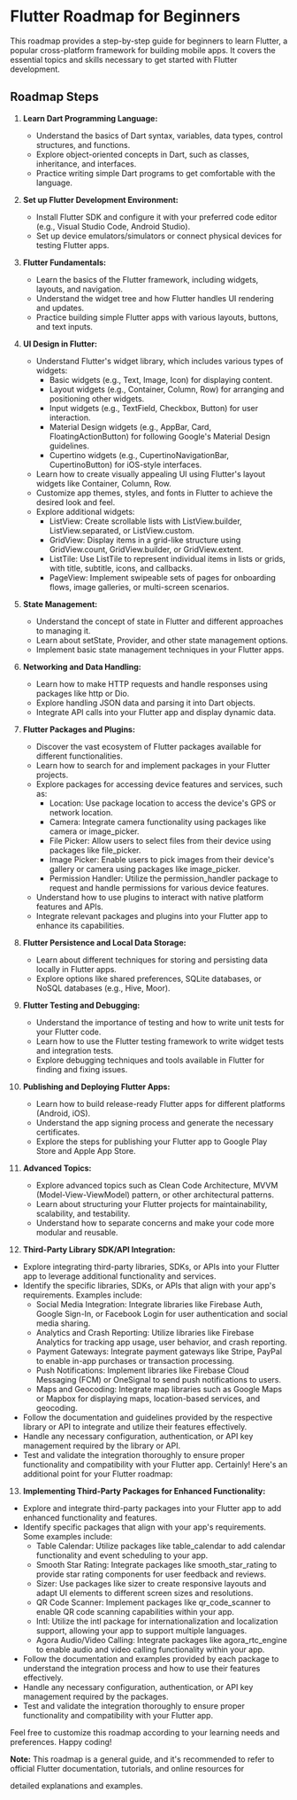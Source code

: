 # Flutter Roadmap for Beginners

This roadmap provides a step-by-step guide for beginners to learn Flutter, a popular cross-platform framework for building mobile apps. It covers the essential topics and skills necessary to get started with Flutter development.

## Roadmap Steps

1. **Learn Dart Programming Language:**
   - Understand the basics of Dart syntax, variables, data types, control structures, and functions.
   - Explore object-oriented concepts in Dart, such as classes, inheritance, and interfaces.
   - Practice writing simple Dart programs to get comfortable with the language.

2. **Set up Flutter Development Environment:**
   - Install Flutter SDK and configure it with your preferred code editor (e.g., Visual Studio Code, Android Studio).
   - Set up device emulators/simulators or connect physical devices for testing Flutter apps.

3. **Flutter Fundamentals:**
   - Learn the basics of the Flutter framework, including widgets, layouts, and navigation.
   - Understand the widget tree and how Flutter handles UI rendering and updates.
   - Practice building simple Flutter apps with various layouts, buttons, and text inputs.

4. **UI Design in Flutter:**
   - Understand Flutter's widget library, which includes various types of widgets:
     - Basic widgets (e.g., Text, Image, Icon) for displaying content.
     - Layout widgets (e.g., Container, Column, Row) for arranging and positioning other widgets.
     - Input widgets (e.g., TextField, Checkbox, Button) for user interaction.
     - Material Design widgets (e.g., AppBar, Card, FloatingActionButton) for following Google's Material Design guidelines.
     - Cupertino widgets (e.g., CupertinoNavigationBar, CupertinoButton) for iOS-style interfaces.
   - Learn how to create visually appealing UI using Flutter's layout widgets like Container, Column, Row.
   - Customize app themes, styles, and fonts in Flutter to achieve the desired look and feel.
   - Explore additional widgets:
     - ListView: Create scrollable lists with ListView.builder, ListView.separated, or ListView.custom.
     - GridView: Display items in a grid-like structure using GridView.count, GridView.builder, or GridView.extent.
     - ListTile: Use ListTile to represent individual items in lists or grids, with title, subtitle, icons, and callbacks.
     - PageView: Implement swipeable sets of pages for onboarding flows, image galleries, or multi-screen scenarios.

5. **State Management:**
   - Understand the concept of state in Flutter and different approaches to managing it.
   - Learn about setState, Provider, and other state management options.
   - Implement basic state management techniques in your Flutter apps.

6. **Networking and Data Handling:**
   - Learn how to make HTTP requests and handle responses using packages like http or Dio.
   - Explore handling JSON data and parsing it into Dart objects.
   - Integrate API calls into your Flutter app and display dynamic data.

7. **Flutter Packages and Plugins:**
   - Discover the vast ecosystem of Flutter packages available for different functionalities.
   - Learn how to search for and implement packages in your Flutter projects.
   - Explore packages for accessing device features and services, such as:
     - Location: Use package location to access the device's GPS or network location.
     - Camera: Integrate camera functionality using packages like camera or image_picker.
     - File Picker: Allow users to select files from their device using packages like file_picker.
     - Image Picker: Enable users to pick images from their device's gallery or camera using packages like image_picker.
     - Permission Handler: Utilize the permission_handler package to request and handle permissions for various device features.
   - Understand how to use plugins to interact with native platform features and APIs.
   - Integrate relevant packages and plugins into your Flutter app to enhance its capabilities.

8. **Flutter Persistence and Local Data Storage:**
   - Learn about different techniques for storing and persisting data locally in Flutter apps.
   - Explore options like shared preferences, SQLite databases, or NoSQL databases (e.g., Hive, Moor).

9. **Flutter Testing and Debugging:**
   - Understand the importance of testing and how to write unit tests for your Flutter code.
   - Learn how to use the Flutter testing framework to write widget tests and integration tests.
   - Explore debugging techniques and tools available in Flutter for finding and fixing issues.

10. **Publishing and Deploying Flutter Apps:**
    - Learn how to build release-ready Flutter apps for different platforms (Android, iOS).
    - Understand the app signing process and generate the necessary certificates.
    - Explore the steps for publishing your Flutter app to Google Play Store and Apple App Store.

11. **Advanced Topics:**
    - Explore advanced topics such as Clean Code Architecture, MVVM (Model-View-ViewModel) pattern, or other architectural patterns.
    - Learn about structuring your Flutter projects for maintainability, scalability, and testability.
    - Understand how to separate concerns and make your code more modular and reusable.

12. **Third-Party Library SDK/API Integration:**
   - Explore integrating third-party libraries, SDKs, or APIs into your Flutter app to leverage additional functionality and services.
   - Identify the specific libraries, SDKs, or APIs that align with your app's requirements. Examples include:
     - Social Media Integration: Integrate libraries like Firebase Auth, Google Sign-In, or Facebook Login for user authentication and social media sharing.
     - Analytics and Crash Reporting: Utilize libraries like Firebase Analytics  for tracking app usage, user behavior, and crash reporting.
     - Payment Gateways: Integrate payment gateways like Stripe, PayPal to enable in-app purchases or transaction processing.
     - Push Notifications: Implement libraries like Firebase Cloud Messaging (FCM) or OneSignal to send push notifications to users.
     - Maps and Geocoding: Integrate map libraries such as Google Maps or Mapbox for displaying maps, location-based services, and geocoding.
   - Follow the documentation and guidelines provided by the respective library or API to integrate and utilize their features effectively.
   - Handle any necessary configuration, authentication, or API key management required by the library or API.
   - Test and validate the integration thoroughly to ensure proper functionality and compatibility with your Flutter app.
  Certainly! Here's an additional point for your Flutter roadmap:

13. **Implementing Third-Party Packages for Enhanced Functionality:**
   - Explore and integrate third-party packages into your Flutter app to add enhanced functionality and features.
   - Identify specific packages that align with your app's requirements. Some examples include:
     - Table Calendar: Utilize packages like table_calendar to add calendar functionality and event scheduling to your app.
     - Smooth Star Rating: Integrate packages like smooth_star_rating to provide star rating components for user feedback and reviews.
     - Sizer: Use packages like sizer to create responsive layouts and adapt UI elements to different screen sizes and resolutions.
     - QR Code Scanner: Implement packages like qr_code_scanner to enable QR code scanning capabilities within your app.
     - Intl: Utilize the intl package for internationalization and localization support, allowing your app to support multiple languages.
     - Agora Audio/Video Calling: Integrate packages like agora_rtc_engine to enable audio and video calling functionality within your app.
   - Follow the documentation and examples provided by each package to understand the integration process and how to use their features effectively.
   - Handle any necessary configuration, authentication, or API key management required by the packages.
   - Test and validate the integration thoroughly to ensure proper functionality and compatibility with your Flutter app.


Feel free to customize this roadmap according to your learning needs and preferences. Happy coding!

**Note:** This roadmap is a general guide, and it's recommended to refer to official Flutter documentation, tutorials, and online resources for

 detailed explanations and examples.

